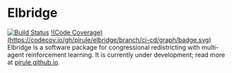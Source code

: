 # Elbridge
[![Build Status](https://travis-ci.com/pjrule/elbridge.svg?branch=ci-cd)](https://travis-ci.com/pjrule/elbridge)
[!(Code Coverage)(https://codecov.io/gh/pjrule/elbridge/branch/ci-cd/graph/badge.svg)](https://codecov.io/gh/pjrule/elbridge/branch/ci-cd)
Elbridge is a software package for congressional redistricting with multi-agent reinforcement learning. It is currently under 
development; read more at [pjrule.github.io](https://pjrule.github.io/).

